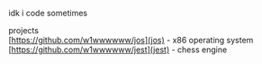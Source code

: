 idk i code sometimes

projects <br>
[https://github.com/w1wwwwww/jos](jos) - x86 operating system
[https://github.com/w1wwwwww/jest](jest) - chess engine
